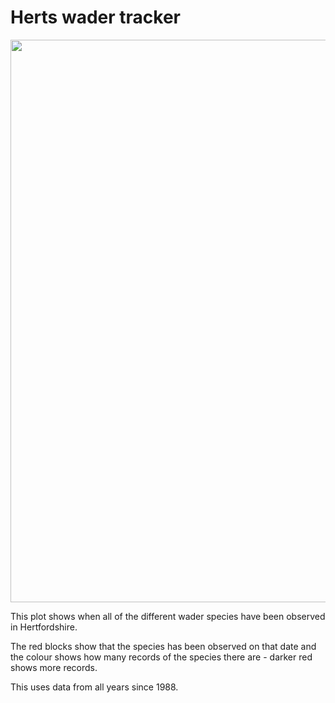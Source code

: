 # Herts wader tracker

<img src="_figures/wader_tracker.png" width = "900">

This plot shows when all of the different wader species have been observed in Hertfordshire.

The red blocks show that the species has been observed on that date and the colour shows how many records of the species there are - darker red shows more records.

This uses data from all years since 1988.
